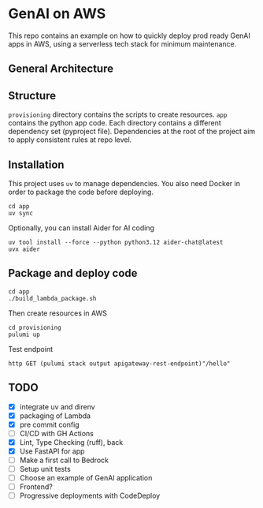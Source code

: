 # GenAI on AWS

This repo contains an example on how to quickly deploy prod ready GenAI apps in AWS, using a serverless tech stack for minimum maintenance.


## General Architecture

## Structure

`provisioning` directory contains the scripts to create resources.
`app` contains the python app code.
Each directory contains a different dependency set (pyproject file).
Dependencies at the root of the project aim to apply  consistent rules at repo level.


## Installation

This project uses `uv` to manage dependencies.
You also need Docker in order to package the code before deploying.

```fish
cd app
uv sync
```

Optionally, you can install Aider for AI coding

```fish
uv tool install --force --python python3.12 aider-chat@latest
uvx aider
```


## Package and deploy code

```fish
cd app
./build_lambda_package.sh
```

Then create resources in AWS

```fish
cd provisioning
pulumi up
```

Test endpoint

```fish
http GET (pulumi stack output apigateway-rest-endpoint)"/hello"
```


## TODO

- [x] integrate uv and direnv
- [x] packaging of Lambda
- [x] pre commit config
- [ ] CI/CD with GH Actions
- [x] Lint, Type Checking (ruff), back
- [x] Use FastAPI for app
- [ ] Make a first call to Bedrock
- [ ] Setup unit tests
- [ ] Choose an example of GenAI application
- [ ] Frontend?
- [ ] Progressive deployments with CodeDeploy